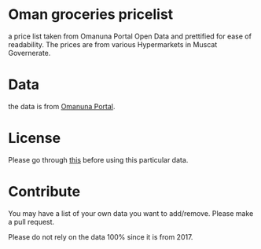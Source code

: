 # Oman groceries pricelist
a price list taken from Omanuna Portal Open Data and prettified for ease of readability. The prices are from various Hypermarkets in Muscat Governerate.

# Data
the data is from [Omanuna Portal](https://omanportal.gov.om/wps/portal/index/opendata/!ut/p/a1/hZBNT4NAEEB_iweOsrO7iNTbUkL5kG6aBaR7MWCQklC2oSjx30tJLzQV5zaT95KXQRJlSLb5d13lfa3avLns0nwXQWgL3yDAXYHBZ763XrOY4MQcgf0IwB_DYPL5DpvY4xDybYKBeRDvuO2S0IOrvwBcfAobAL7yozCOGBCausHq1aSOY1z9BeCf_jck54mWtR0LMLGNiKbEGBE5bzBEioEErvNkiWeysegtcKdhAhaeFCBZNaqYHr5nbUGtCsmu_Cy7stO_uvF86PvT-UUDDYZh0CulqqbUP9RRg3vKQZ17lM1JJMoWnY5JkkHtP8rihw7s4ReRZZKo/dl5/d5/L2dJQSEvUUt3QS80SmlFL1o2X0s1S0JTSTQyMDBEQzcwSUY4MjREU1YzNjYx/?WCM_GLOBAL_CONTEXT=null). 

# License 
Please go through [this](https://omanportal.gov.om/wps/portal/index/opendata/ogl/!ut/p/a1/hc6xDoIwGATgZ_EJeu2PtYxoU8RCsKlB6GIYDGmi6GB8ftGwqrdd8l1yLLCWhbF_xqF_xNvYX949yFPtuOTbGhalMnC55Y5IEJScQDcBfEmGf_sjCx9il3bti0QAerNCYZRItG9ISj4DQg7UaVHZQ5VBUGN2aSlJ62QGPz7488ju1xZxPyxe_90c8g!!/dl5/d5/L0lKQSEvUUt3RS80RUkhL2Vu/) before using this particular data. 

# Contribute
You may have a list of your own data you want to add/remove. Please make a pull request.

Please do not rely on the data 100% since it is from 2017.
